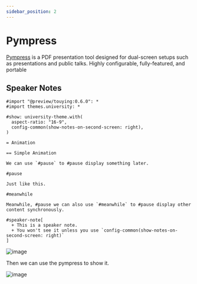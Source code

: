 ```yaml
---
sidebar_position: 2
---
```


# Pympress

[Pympress](https://github.com/Cimbali/pympress) is a PDF presentation tool designed for dual-screen setups such as presentations and public talks. Highly configurable, fully-featured, and portable


## Speaker Notes

```typst
#import "@preview/touying:0.6.0": *
#import themes.university: *

#show: university-theme.with(
  aspect-ratio: "16-9",
  config-common(show-notes-on-second-screen: right),
)

= Animation

== Simple Animation

We can use `#pause` to #pause display something later.

#pause

Just like this.

#meanwhile

Meanwhile, #pause we can also use `#meanwhile` to #pause display other content synchronously.

#speaker-note[
  + This is a speaker note.
  + You won't see it unless you use `config-common(show-notes-on-second-screen: right)`
]
```

![image](https://github.com/touying-typ/touying/assets/34951714/b43c7f99-c5f9-4084-aa70-c1561e8aafee)

Then we can use the pympress to show it.

![image](https://github.com/touying-typ/touying/assets/34951714/afbe17cb-46d4-4507-90e8-959c53de95d5)

